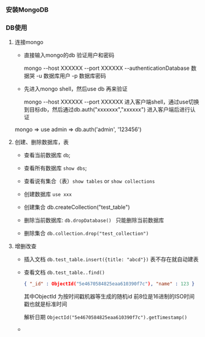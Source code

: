 ### 安装MongoDB





### DB使用

1. 连接mongo

   - 直接输入mongo的db 验证用户和密码

     mongo --host XXXXXX --port XXXXXX --authenticationDatabase 数据哭 -u 数据库用户 -p 数据库密码

   - 先进入mongo shell，然后use db 再来验证

     mongo --host XXXXXX --port XXXXXX 进入客户端shell，通过use切换到目标db，然后通过db.auth("xxxxxxx","xxxxxx") 进入客户端后进行认证

   mongo => use admin => db.auth('admin', '123456')

2. 创建、删除数据库，表

   - 查看当前数据库  `db`;
   - 查看所有数据库 `show dbs`; 
   - 查看说有集合（表）`show tables` or `show collections`
   - 创建数据库 `use xxx`
   - 创建集合 db.createCollection("test_table")

   - 删除当前数据库: `db.dropDatabase() `  只能删除当前数据库
   - 删除集合  `db.collection.drop("test_collection")`

3. 增删改查

   - 插入文档 `db.test_table.insert({title: "abcd"})` 表不存在就自动建表

   - 查看文档  `db.test_table..find()`

     ```json
     { "_id" : ObjectId("5e4670584825eaa610390f7c"), "name" : 123 }
     ```

     其中ObjectId 为按时间戳机器等生成的随机id 前8位是16进制的ISO时间戳也就是标准时间

     解析日期 `ObjectId("5e4670584825eaa610390f7c").getTimestamp()`

   - 